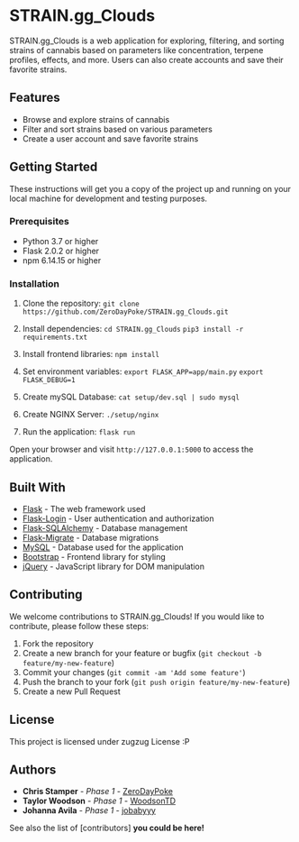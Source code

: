 # STRAIN.gg_Clouds

STRAIN.gg_Clouds is a web application for exploring, filtering, and sorting strains of cannabis 
based on parameters like concentration, terpene profiles, effects, and more. Users can also create 
accounts and save their favorite strains.

## Features

- Browse and explore strains of cannabis
- Filter and sort strains based on various parameters
- Create a user account and save favorite strains

## Getting Started

These instructions will get you a copy of the project up and running on your local machine for development and testing purposes.

### Prerequisites

- Python 3.7 or higher
- Flask 2.0.2 or higher
- npm 6.14.15 or higher

### Installation

1. Clone the repository:
```git clone https://github.com/ZeroDayPoke/STRAIN.gg_Clouds.git```

2. Install dependencies:
```cd STRAIN.gg_Clouds```
```pip3 install -r requirements.txt```

3. Install frontend libraries:
```npm install```

4. Set environment variables:
```export FLASK_APP=app/main.py```
```export FLASK_DEBUG=1```

5. Create mySQL Database:
```cat setup/dev.sql | sudo mysql```

6. Create NGINX Server:
```./setup/nginx```

7. Run the application:
```flask run```


Open your browser and visit `http://127.0.0.1:5000` to access the application.

## Built With

- [Flask](https://flask.palletsprojects.com/) - The web framework used
- [Flask-Login](https://flask-login.readthedocs.io/en/latest/) - User authentication and authorization
- [Flask-SQLAlchemy](https://flask-sqlalchemy.palletsprojects.com/) - Database management
- [Flask-Migrate](https://flask-migrate.readthedocs.io/) - Database migrations
- [MySQL](https://www.mysql.com/) - Database used for the application
- [Bootstrap](https://getbootstrap.com/) - Frontend library for styling
- [jQuery](https://jquery.com/) - JavaScript library for DOM manipulation

## Contributing

We welcome contributions to STRAIN.gg_Clouds! If you would like to contribute, please follow these steps:

1. Fork the repository
2. Create a new branch for your feature or bugfix (`git checkout -b feature/my-new-feature`)
3. Commit your changes (`git commit -am 'Add some feature'`)
4. Push the branch to your fork (`git push origin feature/my-new-feature`)
5. Create a new Pull Request

## License

This project is licensed under zugzug License :P

## Authors

- **Chris Stamper** - *Phase 1* - [ZeroDayPoke](https://github.com/ZeroDayPoke)
- **Taylor Woodson** - *Phase 1* - [WoodsonTD](https://github.com/WoodsonTD)
- **Johanna Avila** - *Phase 1* - [jobabyyy](https://github.com/jobabyyy)

See also the list of [contributors] **you could be here!**
